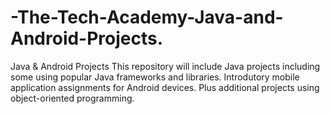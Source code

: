 # -The-Tech-Academy-Java-and-Android-Projects.
Java & Android Projects
  This repository will include Java projects including some using popular Java frameworks and libraries. Introdutory mobile application assignments for Android devices. Plus additional projects using object-oriented programming.

